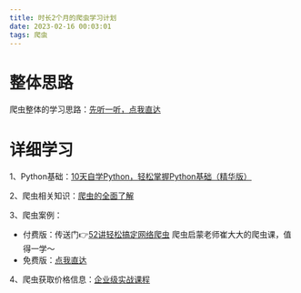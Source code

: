 ```yaml
---
title: 时长2个月的爬虫学习计划
date: 2023-02-16 00:03:01
tags: 爬虫
---
```

# 整体思路
爬虫整体的学习思路：[先听一听，点我直达](https://www.bilibili.com/video/BV15K411c7SZ/?spm_id_from=333.999.0.0)


# 详细学习
1、Python基础：[10天自学Python，轻松掌握Python基础（精华版）](https://www.bilibili.com/video/BV1MM4y1G76j/?spm_id_from=333.999.0.0&vd_source=ca20bb8763fcb18660aa74d7a87234fa)

2、爬虫相关知识：[爬虫的全面了解](https://www.bilibili.com/video/BV1y54y1y74F/?spm_id_from=333.999.0.0&vd_source=ca20bb8763fcb18660aa74d7a87234fa)

3、爬虫案例：
- 付费版：传送门👉[52讲轻松搞定网络爬虫](https://et7.lagou.com/xR41RCR2siB09) 爬虫启蒙老师崔大大的爬虫课，值得一学～
- 免费版：[点我直达](https://www.bilibili.com/video/BV1Qa4y157RW/?spm_id_from=333.999.0.0&vd_source=ca20bb8763fcb18660aa74d7a87234fa)

4、爬虫获取价格信息：[企业级实战课程](https://www.bilibili.com/video/BV1LV411m7Ym/?spm_id_from=333.999.0.0)